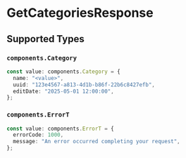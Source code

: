 # GetCategoriesResponse


## Supported Types

### `components.Category`

```typescript
const value: components.Category = {
  name: "<value>",
  uuid: "123e4567-a813-4d1b-b86f-22b6c8427efb",
  editDate: "2025-05-01 12:00:00",
};
```

### `components.ErrorT`

```typescript
const value: components.ErrorT = {
  errorCode: 1000,
  message: "An error occurred completing your request",
};
```


